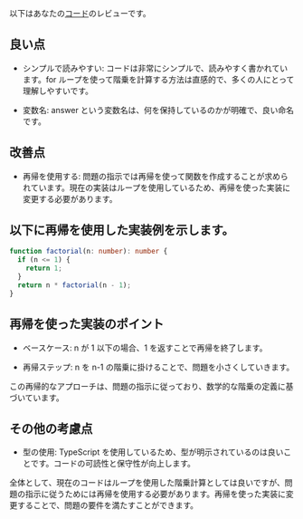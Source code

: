 以下はあなたの[コード](/journal/2025/07/practice_codes/factorial.ts)のレビューです。

## 良い点

- シンプルで読みやすい: コードは非常にシンプルで、読みやすく書かれています。for ループを使って階乗を計算する方法は直感的で、多くの人にとって理解しやすいです。

- 変数名: answer という変数名は、何を保持しているのかが明確で、良い命名です。

## 改善点

- 再帰を使用する: 問題の指示では再帰を使って関数を作成することが求められています。現在の実装はループを使用しているため、再帰を使った実装に変更する必要があります。

## 以下に再帰を使用した実装例を示します。

```typescript
function factorial(n: number): number {
  if (n <= 1) {
    return 1;
  }
  return n * factorial(n - 1);
}
```

## 再帰を使った実装のポイント

- ベースケース: n が 1 以下の場合、1 を返すことで再帰を終了します。

- 再帰ステップ: n を n-1 の階乗に掛けることで、問題を小さくしていきます。

この再帰的なアプローチは、問題の指示に従っており、数学的な階乗の定義に基づいています。

## その他の考慮点

- 型の使用: TypeScript を使用しているため、型が明示されているのは良いことです。コードの可読性と保守性が向上します。

全体として、現在のコードはループを使用した階乗計算としては良いですが、問題の指示に従うためには再帰を使用する必要があります。再帰を使った実装に変更することで、問題の要件を満たすことができます。
